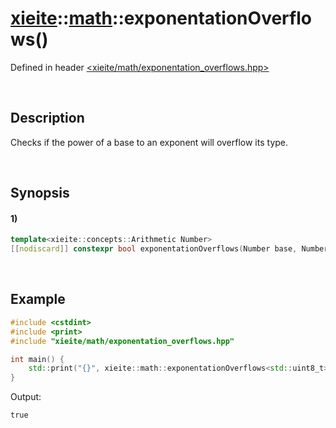 # [xieite](../../xieite.md)\:\:[math](../../math.md)\:\:exponentationOverflows\(\)
Defined in header [<xieite/math/exponentation_overflows.hpp>](../../../include/xieite/math/exponentation_overflows.hpp)

&nbsp;

## Description
Checks if the power of a base to an exponent will overflow its type.

&nbsp;

## Synopsis
#### 1)
```cpp
template<xieite::concepts::Arithmetic Number>
[[nodiscard]] constexpr bool exponentationOverflows(Number base, Number exponent) noexcept;
```

&nbsp;

## Example
```cpp
#include <cstdint>
#include <print>
#include "xieite/math/exponentation_overflows.hpp"

int main() {
    std::print("{}", xieite::math::exponentationOverflows<std::uint8_t>(2, 9));
}
```
Output:
```
true
```
